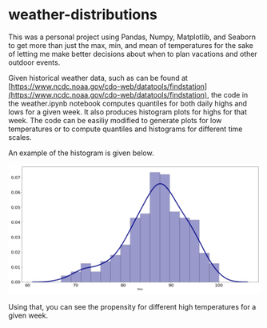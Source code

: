 # weather-distributions
This was a personal project using Pandas, Numpy, Matplotlib, and Seaborn to get more than just the max, min, and mean of temperatures for the sake of letting me make better decisions about when to plan vacations and other outdoor events.

Given historical weather data, such as can be found at [https://www.ncdc.noaa.gov/cdo-web/datatools/findstation](https://www.ncdc.noaa.gov/cdo-web/datatools/findstation), the code in the weather.ipynb notebook computes quantiles for both daily highs and lows for a given week.  It also produces histogram plots for highs for that week.  The code can be easiliy modified to generate plots for low temperatures or to compute quantiles and histograms for different time scales.

An example of the histogram is given below.

![Image](./images/histogram.png)

Using that, you can see the propensity for different high temperatures for a given week.
